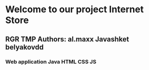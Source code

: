 ﻿# Welcome to our project Internet Store 
## RGR TMP  Authors: al.maxx Javashket  belyakovdd
### Web application Java HTML CSS JS 